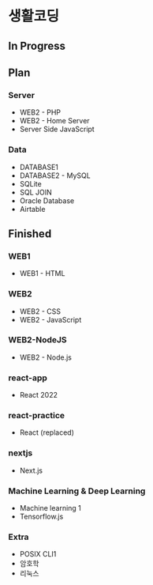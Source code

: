 # 생활코딩 

## In Progress


## Plan

### Server
- WEB2 - PHP
- WEB2 - Home Server
- Server Side JavaScript

### Data
- DATABASE1
- DATABASE2 - MySQL
- SQLite
- SQL JOIN
- Oracle Database
- Airtable

## Finished

### WEB1
- WEB1 - HTML

### WEB2
- WEB2 - CSS
- WEB2 - JavaScript

### WEB2-NodeJS
- WEB2 - Node.js

### react-app
- React 2022

### react-practice
- React (replaced)

### nextjs
- Next.js

### Machine Learning & Deep Learning
- Machine learning 1
- Tensorflow.js

### Extra
- POSIX CLI1
- 암호학
- 리눅스
